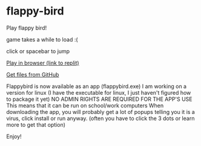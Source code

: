 # flappy-bird
Play flappy bird!

game takes a while to load :(

click or spacebar to jump

[Play in browser (link to replit)](https://replit.com/@hammersleyty19/flappy-bird)

[Get files from GitHub](https://github.com/Tav-H/flappy-bird)

Flappybird is now available as an app (flappybird.exe)
I am working on a version for linux (I have the executable for linux, I just haven't figured how to package it yet)
NO ADMIN RIGHTS ARE REQUIRED FOR THE APP'S USE This means that it can be run on school/work computers
When downloading the app, you will probably get a lot of popups telling you it is a virus, click install or run anyway.
(often you have to click the 3 dots or learn more to get that option)

Enjoy!
